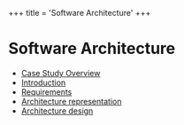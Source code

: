 +++
title = 'Software Architecture'
+++
# Software Architecture
- [Case Study Overview](case-study/)
- [Introduction](introduction/)
- [Requirements](requirements/)
- [Architecture representation](architecture-representation/)
- [Architecture design](architecture-design/)
